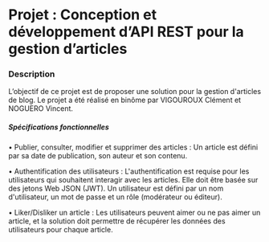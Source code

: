 <h1>Projet : Conception et développement d’API REST pour la gestion d’articles</h1>

<h3>Description</h3>

L’objectif de ce projet est de proposer une solution pour la gestion d'articles de blog. 
Le projet a été réalisé en binôme par VIGOUROUX Clément et NOGUERO Vincent.

<h5>Spécifications fonctionnelles</h5>
• Publier, consulter, modifier et supprimer des articles : Un article est défini par sa date de publication, son auteur et son contenu.

• Authentification des utilisateurs : L'authentification est requise pour les utilisateurs qui souhaitent interagir avec les articles. Elle doit être basée sur des         jetons Web JSON (JWT). Un utilisateur est défini par un nom d'utilisateur, un mot de passe et un rôle (modérateur ou éditeur).

• Liker/Disliker un article : Les utilisateurs peuvent aimer ou ne pas aimer un article, et la solution doit permettre de récupérer les données des utilisateurs pour       chaque article.
